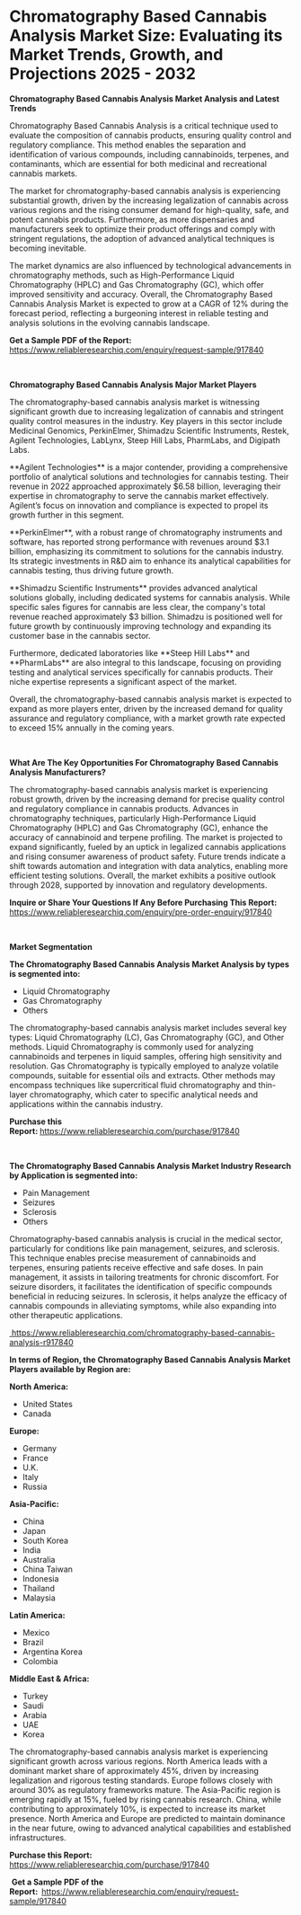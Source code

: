 <p><h1>Chromatography Based Cannabis Analysis Market Size: Evaluating its Market Trends, Growth, and Projections 2025 - 2032</h1></p><p><strong>Chromatography Based Cannabis Analysis Market Analysis and Latest Trends</strong></p>
<p><p>Chromatography Based Cannabis Analysis is a critical technique used to evaluate the composition of cannabis products, ensuring quality control and regulatory compliance. This method enables the separation and identification of various compounds, including cannabinoids, terpenes, and contaminants, which are essential for both medicinal and recreational cannabis markets. </p><p>The market for chromatography-based cannabis analysis is experiencing substantial growth, driven by the increasing legalization of cannabis across various regions and the rising consumer demand for high-quality, safe, and potent cannabis products. Furthermore, as more dispensaries and manufacturers seek to optimize their product offerings and comply with stringent regulations, the adoption of advanced analytical techniques is becoming inevitable.</p><p>The market dynamics are also influenced by technological advancements in chromatography methods, such as High-Performance Liquid Chromatography (HPLC) and Gas Chromatography (GC), which offer improved sensitivity and accuracy. Overall, the Chromatography Based Cannabis Analysis Market is expected to grow at a CAGR of 12% during the forecast period, reflecting a burgeoning interest in reliable testing and analysis solutions in the evolving cannabis landscape.</p></p>
<p><strong>Get a Sample PDF of the Report:&nbsp;</strong> <a href="https://www.reliableresearchiq.com/enquiry/request-sample/917840?utm_campaign=3550&utm_medium=2&utm_source=Github&utm_content=ia&utm_term=18042025&utm_id=chromatography-based-cannabis-analysis">https://www.reliableresearchiq.com/enquiry/request-sample/917840</a></p>
<p>&nbsp;</p>
<p><strong>Chromatography Based Cannabis Analysis Major Market Players</strong></p>
<p><p>The chromatography-based cannabis analysis market is witnessing significant growth due to increasing legalization of cannabis and stringent quality control measures in the industry. Key players in this sector include Medicinal Genomics, PerkinElmer, Shimadzu Scientific Instruments, Restek, Agilent Technologies, LabLynx, Steep Hill Labs, PharmLabs, and Digipath Labs.</p><p>**Agilent Technologies** is a major contender, providing a comprehensive portfolio of analytical solutions and technologies for cannabis testing. Their revenue in 2022 approached approximately $6.58 billion, leveraging their expertise in chromatography to serve the cannabis market effectively. Agilent’s focus on innovation and compliance is expected to propel its growth further in this segment.</p><p>**PerkinElmer**, with a robust range of chromatography instruments and software, has reported strong performance with revenues around $3.1 billion, emphasizing its commitment to solutions for the cannabis industry. Its strategic investments in R&D aim to enhance its analytical capabilities for cannabis testing, thus driving future growth.</p><p>**Shimadzu Scientific Instruments** provides advanced analytical solutions globally, including dedicated systems for cannabis analysis. While specific sales figures for cannabis are less clear, the company's total revenue reached approximately $3 billion. Shimadzu is positioned well for future growth by continuously improving technology and expanding its customer base in the cannabis sector.</p><p>Furthermore, dedicated laboratories like **Steep Hill Labs** and **PharmLabs** are also integral to this landscape, focusing on providing testing and analytical services specifically for cannabis products. Their niche expertise represents a significant aspect of the market.</p><p>Overall, the chromatography-based cannabis analysis market is expected to expand as more players enter, driven by the increased demand for quality assurance and regulatory compliance, with a market growth rate expected to exceed 15% annually in the coming years.</p></p>
<p>&nbsp;</p>
<p><strong>What Are The Key Opportunities For Chromatography Based Cannabis Analysis Manufacturers?</strong></p>
<p><p>The chromatography-based cannabis analysis market is experiencing robust growth, driven by the increasing demand for precise quality control and regulatory compliance in cannabis products. Advances in chromatography techniques, particularly High-Performance Liquid Chromatography (HPLC) and Gas Chromatography (GC), enhance the accuracy of cannabinoid and terpene profiling. The market is projected to expand significantly, fueled by an uptick in legalized cannabis applications and rising consumer awareness of product safety. Future trends indicate a shift towards automation and integration with data analytics, enabling more efficient testing solutions. Overall, the market exhibits a positive outlook through 2028, supported by innovation and regulatory developments.</p></p>
<p><strong>Inquire or Share Your Questions If Any Before Purchasing This Report:</strong> <a href="https://www.reliableresearchiq.com/enquiry/pre-order-enquiry/917840?utm_campaign=3550&utm_medium=2&utm_source=Github&utm_content=ia&utm_term=18042025&utm_id=chromatography-based-cannabis-analysis">https://www.reliableresearchiq.com/enquiry/pre-order-enquiry/917840</a></p>
<p>&nbsp;</p>
<p><strong>Market Segmentation</strong></p>
<p><strong>The Chromatography Based Cannabis Analysis Market Analysis by types is segmented into:</strong></p>
<p><ul><li>Liquid Chromatography</li><li>Gas Chromatography</li><li>Others</li></ul></p>
<p><p>The chromatography-based cannabis analysis market includes several key types: Liquid Chromatography (LC), Gas Chromatography (GC), and Other methods. Liquid Chromatography is commonly used for analyzing cannabinoids and terpenes in liquid samples, offering high sensitivity and resolution. Gas Chromatography is typically employed to analyze volatile compounds, suitable for essential oils and extracts. Other methods may encompass techniques like supercritical fluid chromatography and thin-layer chromatography, which cater to specific analytical needs and applications within the cannabis industry.</p></p>
<p><strong>Purchase this Report:&nbsp;</strong><a href="https://www.reliableresearchiq.com/purchase/917840?utm_campaign=3550&utm_medium=2&utm_source=Github&utm_content=ia&utm_term=18042025&utm_id=chromatography-based-cannabis-analysis">https://www.reliableresearchiq.com/purchase/917840</a></p>
<p>&nbsp;</p>
<p><strong>The Chromatography Based Cannabis Analysis Market Industry Research by Application is segmented into:</strong></p>
<p><ul><li>Pain Management</li><li>Seizures</li><li>Sclerosis</li><li>Others</li></ul></p>
<p><p>Chromatography-based cannabis analysis is crucial in the medical sector, particularly for conditions like pain management, seizures, and sclerosis. This technique enables precise measurement of cannabinoids and terpenes, ensuring patients receive effective and safe doses. In pain management, it assists in tailoring treatments for chronic discomfort. For seizure disorders, it facilitates the identification of specific compounds beneficial in reducing seizures. In sclerosis, it helps analyze the efficacy of cannabis compounds in alleviating symptoms, while also expanding into other therapeutic applications.</p></p>
<p><a href="https://www.reliableresearchiq.com/chromatography-based-cannabis-analysis-r917840?utm_campaign=3550&utm_medium=2&utm_source=Github&utm_content=ia&utm_term=18042025&utm_id=chromatography-based-cannabis-analysis">&nbsp;https://www.reliableresearchiq.com/chromatography-based-cannabis-analysis-r917840</a></p>
<p><strong>In terms of Region, the Chromatography Based Cannabis Analysis Market Players available by Region are:</strong></p>
<p>
    <p> <strong> North America: </strong>
        <ul>
            <li>United States</li>
            <li>Canada</li>
        </ul>
        </p> 
    <p> <strong> Europe: </strong>
        <ul>
            <li>Germany</li>
            <li>France</li>
            <li>U.K.</li>
            <li>Italy</li>
            <li>Russia</li>
        </ul>
        </p> 
    <p> <strong> Asia-Pacific: </strong>
        <ul>
            <li>China</li>
            <li>Japan</li>
            <li>South Korea</li>
            <li>India</li>
            <li>Australia</li>
            <li>China Taiwan</li>
            <li>Indonesia</li>
            <li>Thailand</li>
            <li>Malaysia</li>
        </ul>
        </p> 
    <p> <strong> Latin America: </strong>
        <ul>
            <li>Mexico</li>
            <li>Brazil</li>
            <li>Argentina Korea</li>
            <li>Colombia</li>
        </ul>
        </p> 
    <p> <strong> Middle East & Africa: </strong>
        <ul>
            <li>Turkey</li>
            <li>Saudi</li>
            <li>Arabia</li>
            <li>UAE</li>
            <li>Korea</li>
        </ul>
    </p>
    </p>
<p><p>The chromatography-based cannabis analysis market is experiencing significant growth across various regions. North America leads with a dominant market share of approximately 45%, driven by increasing legalization and rigorous testing standards. Europe follows closely with around 30% as regulatory frameworks mature. The Asia-Pacific region is emerging rapidly at 15%, fueled by rising cannabis research. China, while contributing to approximately 10%, is expected to increase its market presence. North America and Europe are predicted to maintain dominance in the near future, owing to advanced analytical capabilities and established infrastructures.</p></p>
<p><strong>Purchase this Report: </strong><a href="https://www.reliableresearchiq.com/purchase/917840?utm_campaign=3550&utm_medium=2&utm_source=Github&utm_content=ia&utm_term=18042025&utm_id=chromatography-based-cannabis-analysis">https://www.reliableresearchiq.com/purchase/917840</a></p>
<p>&nbsp;<strong>Get a Sample PDF of the Report:&nbsp;&nbsp;</strong><a href="https://www.reliableresearchiq.com/enquiry/request-sample/917840?utm_campaign=3550&utm_medium=2&utm_source=Github&utm_content=ia&utm_term=18042025&utm_id=chromatography-based-cannabis-analysis">https://www.reliableresearchiq.com/enquiry/request-sample/917840</a></p>
<p><strong></strong></p>
<p><p></p><p></p><p></p></p>